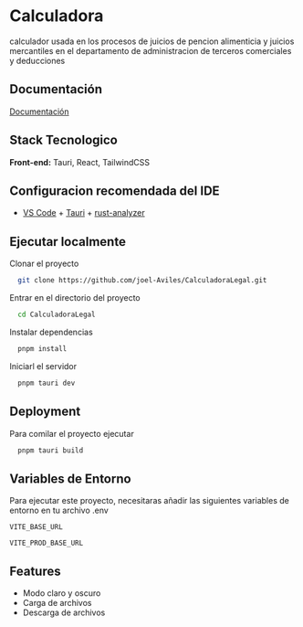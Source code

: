 
# Calculadora

calculador usada en los procesos de juicios de pencion alimenticia y juicios mercantiles en el departamento de administracion de terceros comerciales y deducciones


## Documentación

[Documentación](./Documentation.md)


## Stack Tecnologico

**Front-end:** Tauri, React, TailwindCSS


## Configuracion recomendada del IDE

- [VS Code](https://code.visualstudio.com/) + [Tauri](https://marketplace.visualstudio.com/items?itemName=tauri-apps.tauri-vscode) + [rust-analyzer](https://marketplace.visualstudio.com/items?itemName=rust-lang.rust-analyzer)


## Ejecutar localmente

Clonar el proyecto

```bash
  git clone https://github.com/joel-Aviles/CalculadoraLegal.git
```

Entrar en el directorio del proyecto

```bash
  cd CalculadoraLegal
```

Instalar dependencias

```bash
  pnpm install
```

Iniciarl el servidor

```bash
  pnpm tauri dev
```


## Deployment

Para comilar el proyecto ejecutar

```bash
  pnpm tauri build
```


## Variables de Entorno

Para ejecutar este proyecto, necesitaras añadir las siguientes variables de entorno en tu archivo .env

`VITE_BASE_URL`

`VITE_PROD_BASE_URL`


## Features

- Modo claro y oscuro
- Carga de archivos
- Descarga de archivos
